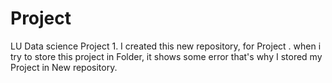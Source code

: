 # Project

LU Data science Project 1.
I created this new repository, for Project . when i try to store this project in Folder, it shows some error that's why I stored my Project in New repository.
